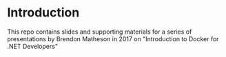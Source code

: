 # Introduction

This repo contains slides and supporting materials for a series of presentations
by Brendon Matheson in 2017 on "Introduction to Docker for .NET Developers"
